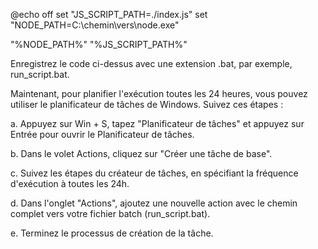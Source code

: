 @echo off
set "JS_SCRIPT_PATH=./index.js"
set "NODE_PATH=C:\chemin\vers\node.exe"

"%NODE_PATH%" "%JS_SCRIPT_PATH%"



Enregistrez le code  ci-dessus avec une extension .bat, par exemple, run_script.bat.

Maintenant, pour planifier l'exécution toutes les 24 heures, vous pouvez utiliser le planificateur de tâches de Windows. Suivez ces étapes :

a. Appuyez sur Win + S, tapez "Planificateur de tâches" et appuyez sur Entrée pour ouvrir le Planificateur de tâches.

b. Dans le volet Actions, cliquez sur "Créer une tâche de base".

c. Suivez les étapes du créateur de tâches, en spécifiant la fréquence d'exécution à toutes les 24h.

d. Dans l'onglet "Actions", ajoutez une nouvelle action avec le chemin complet vers votre fichier batch (run_script.bat).

e. Terminez le processus de création de la tâche.